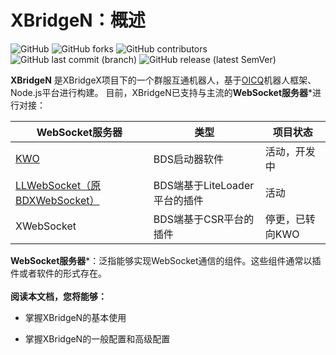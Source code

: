 # XBridgeN：概述
![GitHub](https://img.shields.io/github/license/XBridgeX/XBridge-Nodejs) ![GitHub forks](https://img.shields.io/github/forks/XBridgeX/XBridge-Nodejs) ![GitHub contributors](https://img.shields.io/github/contributors/XBridgeX/XBridge-Nodejs?color=orange) ![GitHub last commit (branch)](https://img.shields.io/github/last-commit/XBridgeX/XBridge-Nodejs/dev) ![GitHub release (latest SemVer)](https://img.shields.io/github/v/release/XBridgeX/XBridge-Nodejs?include_prereleases)

**XBridgeN** 是XBridgeX项目下的一个群服互通机器人，基于[OICQ](https://github.com/takayama-lily/oicq)机器人框架、Node.js平台进行构建。
目前，XBridgeN已支持与主流的**WebSocket服务器***进行对接：

WebSocket服务器|类型|项目状态
--|--|--
[KWO](https://github.com/XBridgeX/KWO)|BDS启动器软件|活动，开发中
[LLWebSocket（原BDXWebSocket）](https://www.minebbs.com/resources/c-bdx-liteloader-bdswebsocketapi.2150/)|BDS端基于LiteLoader平台的插件|活动
XWebSocket|BDS端基于CSR平台的插件|停更，已转向KWO

**WebSocket服务器***：泛指能够实现WebSocket通信的组件。这些组件通常以插件或者软件的形式存在。
<br><br>**阅读本文档，您将能够：**

* 掌握XBridgeN的基本使用

* 掌握XBridgeN的一般配置和高级配置